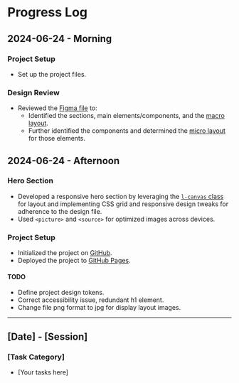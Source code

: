 # Progress Log

## 2024-06-24 - Morning

### Project Setup

- Set up the project files.

### Design Review

- Reviewed the [Figma file](https://www.figma.com/design/hL7QWg3uxJ9CIUI6F5ku4l/art-gallery-website?node-id=40-329&t=53zjCtXtwaIKGBXr-0) to:
  - Identified the sections, main elements/components, and the [macro layout](../design/01-composition.jpg).
  - Further identified the components and determined the [micro layout](../design/02-components.jpg) for those elements.

## 2024-06-24 - Afternoon

### Hero Section

- Developed a responsive hero section by leveraging the [`l-canvas` class](https://github.com/nicholasgillespie/art-gallery/blob/main/src/styles/40-layouts/_canvas.scss) for layout and implementing CSS grid and responsive design tweaks for adherence to the design file.
- Used `<picture>` and `<source>` for optimized images across devices.

### Project Setup

- Initialized the project on [GitHub](https://github.com/nicholasgillespie/art-gallery).
- Deployed the project to [GitHub Pages](https://nicholasgillespie.github.io/art-gallery/).

#### TODO

- Define project design tokens.
  <!-- - Defined the project [design tokens](https://github.com/nicholasgillespie/body-mass/tree/main/src/styles/00-settings). -->
- Correct accessibility issue, redundant h1 element.
- Change file png format to jpg for display layout images.

---

## [Date] - [Session]

### [Task Category]

- [Your tasks here]

